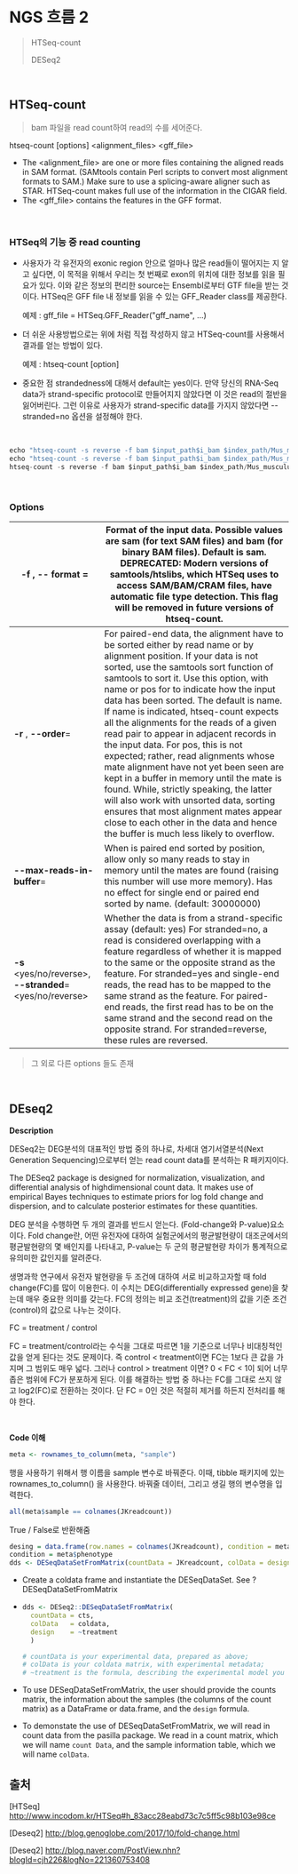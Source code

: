 # NGS 흐름 2

> HTSeq-count
>
> DESeq2 

<br>

## HTSeq-count

> bam 파일을 read count하여 read의 수를 세어준다.

htseq-count [options] <alignment_files> <gff_file>

* The <alignment_file> are one or more files containing the aligned reads in SAM format. (SAMtools contain Perl scripts to convert most alignment formats to SAM.) Make sure to use a splicing-aware aligner such as STAR. HTSeq-count makes full use of the information in the CIGAR field.
* The <gff_file> contains the features in the GFF format.

<br>

### HTSeq의 기능 중 read counting

- 사용자가 각 유전자의 exonic region 안으로 얼마나 많은 read들이 떨어지는 지 알고 싶다면, 이 목적을 위해서 우리는 첫 번째로 exon의 위치에 대한 정보를 읽을 필요가 있다. 이와 같은 정보의 편리한 source는 Ensembl로부터 GTF file을 받는 것이다. HTSeq은 GFF file 내 정보를 읽을 수 있는 GFF_Reader class를 제공한다.

  예제 : gff_file = HTSeq.GFF_Reader("gff_name", ...)

- 더 쉬운 사용방법으로는 위에 처럼 직접 작성하지 않고 HTSeq-count를 사용해서 결과를 얻는 방법이 있다.

  예제 : htseq-count [option]

- 중요한 점 strandedness에 대해서 default는 yes이다. 만약 당신의 RNA-Seq data가 strand-specific protocol로 만들어지지 않았다면 이 것은 read의 절반을 잃어버린다. 그런 이유로 사용자가 strand-specific data를 가지지 않았다면 --stranded=no 옵션을 설정해야 한다.

<br>

```c
echo "htseq-count -s reverse -f bam $input_path$i_bam $index_path/Mus_musculus.GRCm38.96.gtf> $i_count"
echo "htseq-count -s reverse -f bam $input_path$i_bam $index_path/Mus_musculus.GRC,38.96.gtf> $i_count" >>$log_file
htseq-count -s reverse -f bam $input_path$i_bam $index_path/Mus_musculus.GRC,38.96.gtf> $i_count
```

<br>

### Options

| -f <format>, -- format = <format>                        | Format of the input data. Possible values are sam (for text SAM files) and bam (for binary BAM files). Default is sam. DEPRECATED: Modern versions of samtools/htslibs, which HTSeq uses to access SAM/BAM/CRAM files, have automatic file type detection. This flag will be removed in future versions of htseq-count. |
| -------------------------------------------------------- | ------------------------------------------------------------ |
| **-r** <order>, **--order**=<order>                      | For paired-end data, the alignment have to be sorted either by read name or by alignment position. If your data is not sorted, use the samtools sort function of samtools to sort it. Use this option, with name or pos for  to indicate how the input data has been sorted. The default is name. If name is indicated, htseq-count expects all the alignments for the reads of a given read pair to appear in adjacent records in the input data. For pos, this is not expected; rather, read alignments whose mate alignment have not yet been seen are kept in a buffer in memory until the mate is found. While, strictly speaking, the latter will also work with unsorted data, sorting ensures that most alignment mates appear close to each other in the data and hence the buffer is much less likely to overflow. |
| **--max-reads-in-buffer**=<number>                       | When  is paired end sorted by position, allow only so many reads to stay in memory until the mates are found (raising this number will use more memory). Has no effect for single end or paired end sorted by name. (default: 30000000) |
| **-s** <yes/no/reverse>, **--stranded**=<yes/no/reverse> | Whether the data is from a strand-specific assay (default: yes) For stranded=no, a read is considered overlapping with a feature regardless of whether it is mapped to the same or the opposite strand as the feature. For stranded=yes and single-end reads, the read has to be mapped to the same strand as the feature. For paired-end reads, the first read has to be on the same strand and the second read on the opposite strand. For stranded=reverse, these rules are reversed. |

> 그 외로 다른 options 들도 존재

<br>

## DEseq2

**Description**

DESeq2는 DEG분석의 대표적인 방법 중의 하나로, 차세대 염기서열분석(Next Generation Sequencing)으로부터 얻는 read count data를 분석하는 R 패키지이다.

The DESeq2 package is designed for normalization, visualization, and differential analysis of highdimensional count data. It makes use of empirical Bayes techniques to estimate priors for log fold change and dispersion, and to calculate posterior estimates for these quantities.

DEG 분석을 수행하면 두 개의 결과를 반드시 얻는다. (Fold-change와 P-value)요소이다. Fold change란, 어떤 유전자에 대하여 실험군에서의 평균발현량이 대조군에서의 평균발현량의 몇 배인지를 나타내고, P-value는 두 군의 평균발현량 차이가 통계적으로 유의미한 값인지를 알려준다.

생명과학 연구에서 유전자 발현량을 두 조건에 대하여 서로 비교하고자할 때 fold change(FC)를 많이 이용한다. 이 수치는 DEG(differentially expressed gene)을 찾는데 매우 중요한 의미를 갖는다. FC의 정의는 비교 조건(treatment)의 값을 기준 조건(control)의 값으로 나누는 것이다.

FC = treatment / control

FC = treatment/control라는 수식을 그대로 따르면 1을 기준으로 너무나 비대칭적인 값을 얻게 된다는 것도 문제이다. 즉 control < treatment이면 FC는 1보다 큰 값을 가지며 그 범위도 매우 넓다. 그러나 control > treatment 이면? 0 < FC < 1이 되어 너무 좁은 범위에 FC가 분포하게 된다. 이를 해결하는 방법 중 하나는 FC를 그대로 쓰지 않고 log2(FC)로 전환하는 것이다. 단 FC = 0인 것은 적절히 제거를 하든지 전처리를 해야 한다.



<br>

**Code 이해**

```R
meta <- rownames_to_column(meta, "sample")
```

 행을 사용하기 위해서 행 이름을 sample 변수로 바꿔준다. 이때,  tibble 패키지에 있는 rownames_to_column() 을 사용한다.  바꿔줄 데이터, 그리고 생길 행의 변수명을 입력한다.

```R
all(meta$sample == colnames(JKreadcount))
```

True / False로 반환해줌

```R
desing = data.frame(row.names = colnames(JKreadcount), condition = meta$phenotype)
condition = meta$phenotype
dds <- DESeqDataSetFromMatrix(countData = JKreadcount, colData = design =~condition)
```

* Create a coldata frame and instantiate the DESeqDataSet. See ?DESeqDataSetFromMatrix

* ```r
  dds <- DESeq2::DESeqDataSetFromMatrix(
    countData = cts, 
    colData   = coldata, 
    design    = ~treatment
    )
  
  # countData is your experimental data, prepared as above;
  # colData is your coldata matrix, with experimental metadata;
  # ~treatment is the formula, describing the experimental model you test in your experiment. It could be anything like ~ treatment + sex * age etc.
  ```

* To use DESeqDataSetFromMatrix, the user should provide the counts matrix, the information about the samples (the columns of the count matrix) as a DataFrame or data.frame, and the `design` formula. 
* To demonstate the use of DESeqDataSetFromMatrix, we will read in count data from the pasilla package. We read in a count matrix, which we will name `count Data`, and the sample information table, which we will name `colData`.



## 출처

[HTSeq] http://www.incodom.kr/HTSeq#h_83acc28eabd73c7c5ff5c98b103e98ce

[Deseq2] http://blog.genoglobe.com/2017/10/fold-change.html

[Deseq2] http://blog.naver.com/PostView.nhn?blogId=cjh226&logNo=221360753408